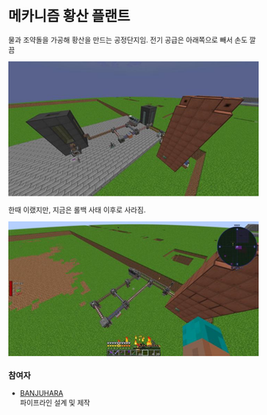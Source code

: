 # 메카니즘 황산 플랜트

물과 조약돌을 가공해 황산을 만드는 공정단지임. 전기 공급은 아래쪽으로 빼서 손도 깔끔

![메인](../../asset/systems/mk_sulfer_plant/after.jpg)

한때 이랬지만, 지금은 롤백 사태 이후로 사라짐.

![한때는](../../asset/systems/mk_sulfer_plant/before.jpg)


### 참여자
<!-- player_desc_open -->
- [BANJUHARA](../members/BANJUHARA.md)  
파이프라인 설계 및 제작
<!-- player_desc_close-->